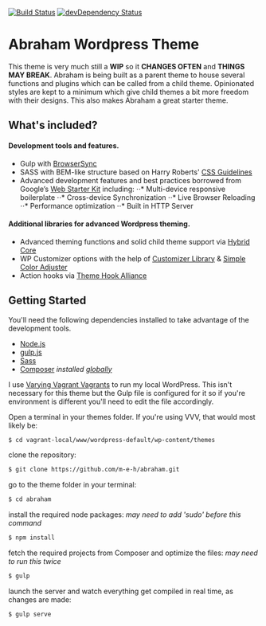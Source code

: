 [![Build Status](https://travis-ci.org/m-e-h/abraham.svg)](https://travis-ci.org/m-e-h/abraham)
[![devDependency Status](https://david-dm.org/m-e-h/abraham/dev-status.svg)](https://david-dm.org/m-e-h/abraham#info=devDependencies)
# Abraham Wordpress Theme

This theme is very much still a **WIP** so it **CHANGES OFTEN** and **THINGS MAY BREAK**.
Abraham is being built as a parent theme to house several functions and plugins which can be called from a child theme.
Opinionated styles are kept to a minimum which give child themes a bit more freedom with their designs. This also makes Abraham a great starter theme.


## What's included?

#### Development tools and features.
- Gulp with [BrowserSync](https://github.com/shakyShane/browser-sync)
- SASS with BEM-like structure based on Harry Roberts' [CSS Guidelines](http://cssguidelin.es/)
- Advanced development features and best practices borrowed from Google’s [Web Starter Kit](https://developers.google.com/web/starter-kit/) including:
⋅⋅* Multi-device responsive boilerplate
⋅⋅* Cross-device Synchronization
⋅⋅* Live Browser Reloading
⋅⋅* Performance optimization
⋅⋅* Built in HTTP Server

#### Additional libraries for advanced Wordpress theming.
- Advanced theming functions and solid child theme support via [Hybrid Core](http://themehybrid.com/hybrid-core)
- WP Customizer options with the help of [Customizer Library](https://github.com/devinsays/customizer-library) & [Simple Color Adjuster](https://github.com/fikrirasyid/simple-color-adjuster)
- Action hooks via [Theme Hook Alliance](https://github.com/zamoose/themehookalliance)

## Getting Started
You'll need the following dependencies installed to take advantage of the development tools.

* [Node.js](https://nodejs.org)
* [gulp.js](http://gulpjs.com)
* [Sass](http://sass-lang.com/install)
* [Composer](https://getcomposer.org) *installed [globally](https://getcomposer.org/doc/00-intro.md#globally)*

I use [Varying Vagrant Vagrants](https://github.com/Varying-Vagrant-Vagrants/VVV) to run my local WordPress. This isn't necessary for this theme but the Gulp file is configured for it so if you're environment is different you'll need to edit the file accordingly.


Open a terminal in your themes folder.
If you're using VVV, that would most likely be:
```sh
$ cd vagrant-local/www/wordpress-default/wp-content/themes
```
clone the repository:
```sh
$ git clone https://github.com/m-e-h/abraham.git
```
go to the theme folder in your terminal:
```sh
$ cd abraham
```
install the required node packages: *may need to add 'sudo' before this command*
```sh
$ npm install
```
fetch the required projects from Composer and optimize the files: *may need to run this twice*
```sh
$ gulp
```
launch the server and watch everything get compiled in real time, as changes are made:
```sh
$ gulp serve
```

